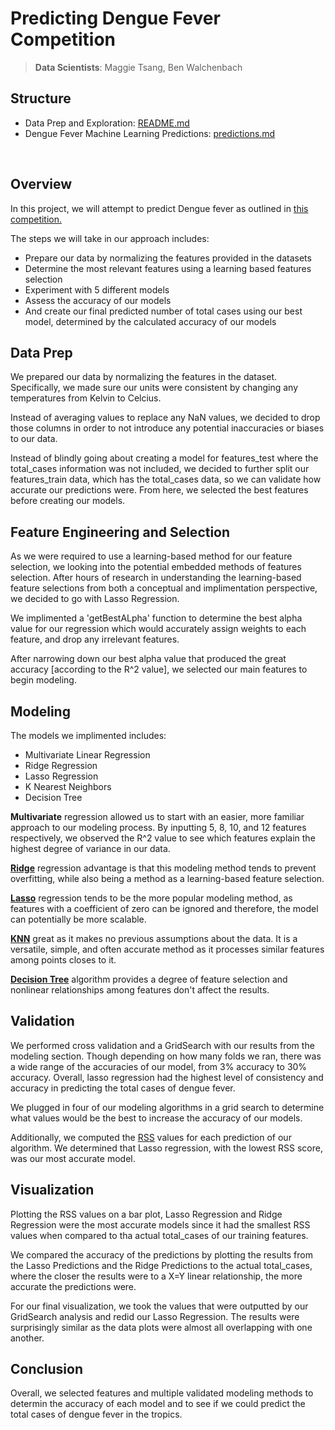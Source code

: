 # Predicting Dengue Fever Competition

> **Data Scientists**: Maggie Tsang, Ben Walchenbach

## Structure
* Data Prep and Exploration: [README.md](./README.md)
* Dengue Fever Machine Learning Predictions: [predictions.md](predictions.md)

<br>

## Overview

In this project, we will attempt to predict Dengue fever as outlined in [this competition.](https://www.drivendata.org/competitions/44/dengai-predicting-disease-spread])

The steps we will take in our approach includes:
* Prepare our data by normalizing the features provided in the datasets
* Determine the most relevant features using a learning based features selection
* Experiment with 5 different models
* Assess the accuracy of our models
* And create our final predicted number of total cases using our best model, determined by the calculated accuracy of our models


## Data Prep

We prepared our data by normalizing the features in the dataset. Specifically, we made sure our units were consistent by changing any temperatures from Kelvin to Celcius.

Instead of averaging values to replace any NaN values, we decided to drop those columns in order to not introduce any potential inaccuracies or biases to our data.

Instead of blindly going about creating a model for features_test where the total_cases information was not included, we decided to further split our features_train data, which has the total_cases data, so we can validate how accurate our predictions were. From here, we selected the best features before creating our models.


## Feature Engineering and Selection

As we were required to use a learning-based method for our feature selection, we looking into the potential embedded methods of features selection. After hours of research in understanding the learning-based feature selections from both a conceptual and implimentation perspective, we decided to go with Lasso Regression. 

We implimented a 'getBestALpha' function to determine the best alpha value for our regression which would accurately assign weights to each feature, and drop any irrelevant features.

After narrowing down our best alpha value that produced the great accuracy [according to the R^2 value], we selected our main features to begin modeling.


## Modeling

The models we implimented includes:
* Multivariate Linear Regression
* Ridge Regression
* Lasso Regression
* K Nearest Neighbors
* Decision Tree

**Multivariate** regression allowed us to start with an easier, more familiar approach to our modeling process. By inputting 5, 8, 10, and 12 features respectively, we observed the R^2 value to see which features explain the highest degree of variance in our data.

[**Ridge**](https://www.analyticsvidhya.com/blog/2016/01/complete-tutorial-ridge-lasso-regression-python]) regression advantage is that this modeling method tends to prevent overfitting, while also being a method as a learning-based feature selection.

[**Lasso**](https://www.analyticsvidhya.com/blog/2016/01/complete-tutorial-ridge-lasso-regression-python]) regression tends to be the more popular modeling method, as features with a coefficient of zero can be ignored and therefore, the model can potentially be more scalable.

[**KNN**](https://medium.com/@adi.bronshtein/a-quick-introduction-to-k-nearest-neighbors-algorithm-62214cea29c7) great as it makes no previous assumptions about the data. It is a versatile, simple, and often accurate method as it processes similar features among points closes to it.

[**Decision Tree**](http://www.simafore.com/blog/bid/62333/4-key-advantages-of-using-decision-trees-for-predictive-analytics) algorithm provides a degree of feature selection and nonlinear relationships among features don't affect the results.


## Validation

We performed cross validation and a GridSearch with our results from the modeling section. Though depending on how many folds we ran, there was a wide range of the accuracies of our model, from 3% accuracy to 30% accuracy. Overall, lasso regression had the highest level of consistency and accuracy in predicting the total cases of dengue fever.

We plugged in four of our modeling algorithms in a grid search to determine what values would be the best to increase the accuracy of our models.

Additionally, we computed the [RSS](https://en.wikipedia.org/wiki/Residual_sum_of_squares) values for each prediction of our algorithm. We determined that Lasso regression, with the lowest RSS score, was our most accurate model.

## Visualization

Plotting the RSS values on a bar plot, Lasso Regression and Ridge Regression were the most accurate models since it had the smallest RSS values when compared to tha actual total_cases of our training features.

We compared the accuracy of the predictions by plotting the results from the Lasso Predictions and the Ridge Predictions to the actual total_cases, where the closer the results were to a X=Y linear relationship, the more accurate the predictions were.

For our final visualization, we took the values that were outputted by our GridSearch analysis and redid our Lasso Regression. The results were surprisingly similar as the data plots were almost all overlapping with one another.


## Conclusion

Overall, we selected features and multiple validated modeling methods to determin the accuracy of each model and to see if we could predict the total cases of dengue fever in the tropics.
